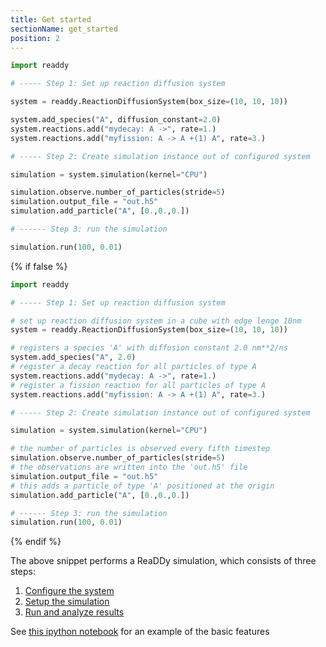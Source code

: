 ```yaml
---
title: Get started
sectionName: get_started
position: 2
---
```


```python
import readdy

# ----- Step 1: Set up reaction diffusion system

system = readdy.ReactionDiffusionSystem(box_size=(10, 10, 10))

system.add_species("A", diffusion_constant=2.0)
system.reactions.add("mydecay: A ->", rate=1.)
system.reactions.add("myfission: A -> A +(1) A", rate=3.)

# ----- Step 2: Create simulation instance out of configured system

simulation = system.simulation(kernel="CPU")

simulation.observe.number_of_particles(stride=5)
simulation.output_file = "out.h5"
simulation.add_particle("A", [0.,0.,0.])

# ------ Step 3: run the simulation

simulation.run(100, 0.01)
```
{% if false %}
```python
import readdy

# ----- Step 1: Set up reaction diffusion system

# set up reaction diffusion system in a cube with edge lenge 10nm
system = readdy.ReactionDiffusionSystem(box_size=(10, 10, 10))

# registers a species 'A' with diffusion constant 2.0 nm**2/ns
system.add_species("A", 2.0)
# register a decay reaction for all particles of type A
system.reactions.add("mydecay: A ->", rate=1.)
# register a fission reaction for all particles of type A
system.reactions.add("myfission: A -> A +(1) A", rate=3.)

# ----- Step 2: Create simulation instance out of configured system

simulation = system.simulation(kernel="CPU")

# the number of particles is observed every fifth timestep
simulation.observe.number_of_particles(stride=5)
# the observations are written into the 'out.h5' file
simulation.output_file = "out.h5"
# this adds a particle of type 'A' positioned at the origin
simulation.add_particle("A", [0.,0.,0.])

# ------ Step 3: run the simulation
simulation.run(100, 0.01)
```
{% endif %}

The above snippet performs a ReaDDy simulation, which consists of three steps:
1. [Configure the system]({{site.baseurl}}/1_system_conf.html)
2. [Setup the simulation]({{site.baseurl}}/2_simulation_setup.html)
3. [Run and analyze results]({{site.baseurl}}/3_run_and_results.html)

See [this ipython notebook]({{site.baseurl}}/demonstration/api) for an example of the basic features

